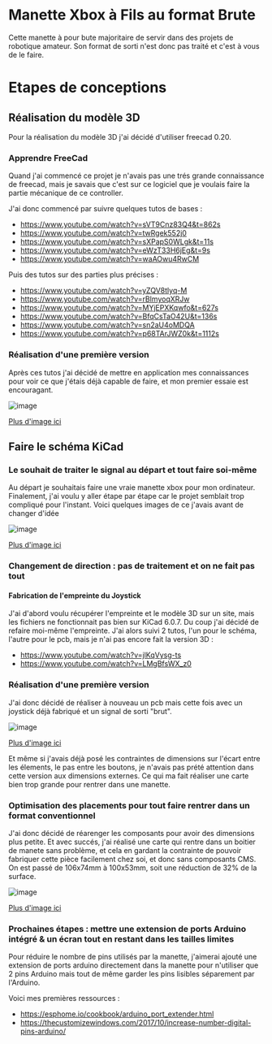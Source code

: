 # Manette Xbox à Fils au format Brute

Cette manette à pour bute majoritaire de servir dans des projets de robotique amateur. Son format de sorti n'est donc pas traité et c'est à vous de le faire.

# Etapes de conceptions

## Réalisation du modèle 3D

Pour la réalisation du modèle 3D j'ai décidé d'utiliser freecad 0.20.

### Apprendre FreeCad

Quand j'ai commencé ce projet je n'avais pas une trés grande connaissance de freecad, mais je savais que c'est sur ce logiciel que je voulais faire la partie mécanique de ce controller.

J'ai donc commencé par suivre quelques tutos de bases :
* https://www.youtube.com/watch?v=sVT9Cnz83Q4&t=862s
* https://www.youtube.com/watch?v=twRgek552j0
* https://www.youtube.com/watch?v=sXPapS0WLgk&t=11s
* https://www.youtube.com/watch?v=eWzT33H6jEg&t=9s
* https://www.youtube.com/watch?v=waAOwu4RwCM

Puis des tutos sur des parties plus précises :
* https://www.youtube.com/watch?v=yZQV8tlyq-M
* https://www.youtube.com/watch?v=rBlmyoqXRJw
* https://www.youtube.com/watch?v=MYjEPXKqwfo&t=627s
* https://www.youtube.com/watch?v=BfqCsTaO42U&t=136s
* https://www.youtube.com/watch?v=sn2aU4oMDQA
* https://www.youtube.com/watch?v=p68TArJWZ0k&t=1112s

### Réalisation d'une première version

Après ces tutos j'ai décidé de mettre en application mes connaissances pour voir ce que j'étais déjà capable de faire, et mon premier essaie est encouragant.

![image](https://github.com/ThibaultTostain/controllers/blob/77ab172a65dd84ddcd63c146bc4a7accdef095a2/manette_xbox_fils_brute/imgs/fc_01_multiple_02.webp)

[Plus d'image ici](https://github.com/ThibaultTostain/controllers/tree/main/manette_xbox_fils_brute/imgs)

## Faire le schéma KiCad

### Le souhait de traiter le signal au départ et tout faire soi-même

Au départ je souhaitais faire une vraie manette xbox pour mon ordinateur. Finalement, j'ai voulu y aller étape par étape car le projet semblait trop compliqué pour l'instant. Voici quelques images de ce j'avais avant de changer d'idée

![image](https://github.com/ThibaultTostain/controllers/blob/afe7c352c5dbc51156bcda18fa8cb560bcfa6329/manette_xbox_fils_brute/imgs/ancienne_version_img_03.PNG)

[Plus d'image ici](https://github.com/ThibaultTostain/controllers/tree/main/manette_xbox_fils_brute/imgs)

### Changement de direction : pas de traitement et on ne fait pas tout

#### Fabrication de l'empreinte du Joystick

J'ai d'abord voulu récupérer l'empreinte et le modèle 3D sur un site, mais les fichiers ne fonctionnait pas bien sur KiCad 6.0.7. Du coup j'ai décidé de refaire moi-même l'empreinte. J'ai alors suivi 2 tutos, l'un pour le schéma, l'autre pour le pcb, mais je n'ai pas encore fait la version 3D :
* https://www.youtube.com/watch?v=jlKqVysg-ts
* https://www.youtube.com/watch?v=LMgBfsWX_z0

### Réalisation d'une première version

J'ai donc décidé de réaliser à nouveau un pcb mais cette fois avec un joystick déjà fabriqué et un signal de sorti "brut".

![image](https://github.com/ThibaultTostain/controllers/blob/77ab172a65dd84ddcd63c146bc4a7accdef095a2/manette_xbox_fils_brute/imgs/V2_RT_dessus.png)

[Plus d'image ici](https://github.com/ThibaultTostain/controllers/tree/main/manette_xbox_fils_brute/imgs)

Et même si j'avais déjà posé les contraintes de dimensions sur l'écart entre les élements, le pas entre les boutons, je n'avais pas prété attention dans cette version aux dimensions externes. Ce qui ma fait réaliser une carte bien trop grande pour rentrer dans une manette.

### Optimisation des placements pour tout faire rentrer dans un format conventionnel

J'ai donc décidé de réarenger les composants pour avoir des dimensions plus petite. Et avec succés, j'ai réalisé une carte qui rentre dans un boitier de manete sans problème, et cela en gardant la contrainte de pouvoir fabriquer cette pièce facilement chez soi, et donc sans composants CMS.
On est passé de 106x74mm à 100x53mm, soit une réduction de 32% de la surface.

![image](https://github.com/ThibaultTostain/controllers/blob/77ab172a65dd84ddcd63c146bc4a7accdef095a2/manette_xbox_fils_brute/imgs/V2.1_RT_dessus_cote.png)

[Plus d'image ici](https://github.com/ThibaultTostain/controllers/tree/main/manette_xbox_fils_brute/imgs)

### Prochaines étapes : mettre une extension de ports Arduino intégré & un écran tout en restant dans les tailles limites

Pour réduire le nombre de pins utilisés par la manette, j'aimerai ajouté une extension de ports arduino directement dans la manette pour n'utiliser que 2 pins Arduino mais tout de même garder les pins lisibles séparement par l'Arduino.

Voici mes premières ressources :
- https://esphome.io/cookbook/arduino_port_extender.html
- https://thecustomizewindows.com/2017/10/increase-number-digital-pins-arduino/
